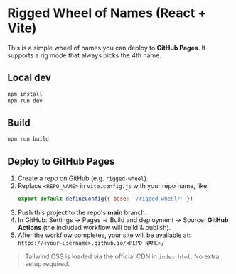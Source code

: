 # Rigged Wheel of Names (React + Vite)

This is a simple wheel of names you can deploy to **GitHub Pages**.
It supports a rig mode that always picks the 4th name.

## Local dev
```bash
npm install
npm run dev
```

## Build
```bash
npm run build
```

## Deploy to GitHub Pages

1. Create a repo on GitHub (e.g. `rigged-wheel`).
2. Replace `<REPO_NAME>` in `vite.config.js` with your repo name, like:
   ```js
   export default defineConfig({ base: '/rigged-wheel/' })
   ```
3. Push this project to the repo's **main** branch.
4. In GitHub: Settings → Pages → Build and deployment → Source: **GitHub Actions** (the included workflow will build & publish).
5. After the workflow completes, your site will be available at:
   `https://<your-username>.github.io/<REPO_NAME>/`

> Tailwind CSS is loaded via the official CDN in `index.html`. No extra setup required.
